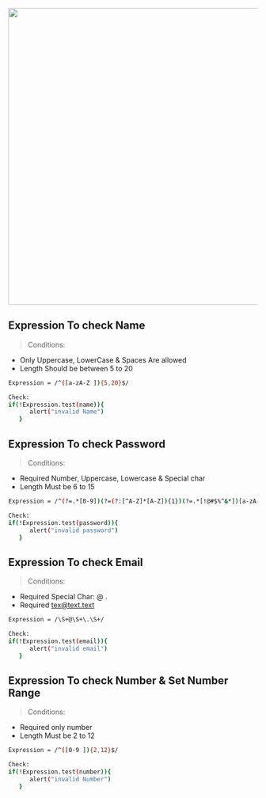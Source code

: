<p align="center"><a href="http://pronazmul.com" target="_blank"><img src="https://i.ibb.co/BZcrznf/featured.png" width="600"></a></p>

## Expression To check Name
>Conditions:
* Only Uppercase, LowerCase & Spaces Are allowed
* Length Should be between 5 to 20

```sh
Expression = /^([a-zA-Z ]){5,20}$/

Check:
if(!Expression.test(name)){
      alert("invalid Name")
   }
```

## Expression To check Password
>Conditions:
* Required Number, Uppercase, Lowercase & Special char
* Length Must be 6 to 15 

```sh
Expression = /^(?=.*[0-9])(?=(?:[^A-Z]*[A-Z]){1})(?=.*[!@#$%^&*])[a-zA-Z0-9!@#$%^&*]{6,15}$/

Check:
if(!Expression.test(password)){
      alert("invalid password")
   }
```

## Expression To check Email
>Conditions:
* Required Special Char: @ . 
* Required tex@text.text

```sh
Expression = /\S+@\S+\.\S+/

Check:
if(!Expression.test(email)){
      alert("invalid email")
   }
```
## Expression To check Number & Set Number Range
>Conditions:
* Required only number
* Length Must be 2 to 12

```sh
Expression = /^([0-9 ]){2,12}$/

Check:
if(!Expression.test(number)){
      alert("invalid Number")
   }
```
